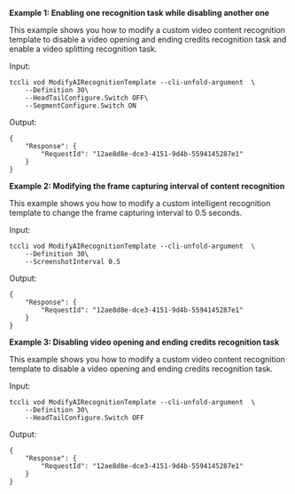 **Example 1: Enabling one recognition task while disabling another one**

This example shows you how to modify a custom video content recognition template to disable a video opening and ending credits recognition task and enable a video splitting recognition task.

Input: 

```
tccli vod ModifyAIRecognitionTemplate --cli-unfold-argument  \
    --Definition 30\
    --HeadTailConfigure.Switch OFF\
    --SegmentConfigure.Switch ON
```

Output: 
```
{
    "Response": {
        "RequestId": "12ae8d8e-dce3-4151-9d4b-5594145287e1"
    }
}
```

**Example 2: Modifying the frame capturing interval of content recognition**

This example shows you how to modify a custom intelligent recognition template to change the frame capturing interval to 0.5 seconds.

Input: 

```
tccli vod ModifyAIRecognitionTemplate --cli-unfold-argument  \
    --Definition 30\
    --ScreenshotInterval 0.5
```

Output: 
```
{
    "Response": {
        "RequestId": "12ae8d8e-dce3-4151-9d4b-5594145287e1"
    }
}
```

**Example 3: Disabling video opening and ending credits recognition task**

This example shows you how to modify a custom video content recognition template to disable a video opening and ending credits recognition task.

Input: 

```
tccli vod ModifyAIRecognitionTemplate --cli-unfold-argument  \
    --Definition 30\
    --HeadTailConfigure.Switch OFF
```

Output: 
```
{
    "Response": {
        "RequestId": "12ae8d8e-dce3-4151-9d4b-5594145287e1"
    }
}
```

